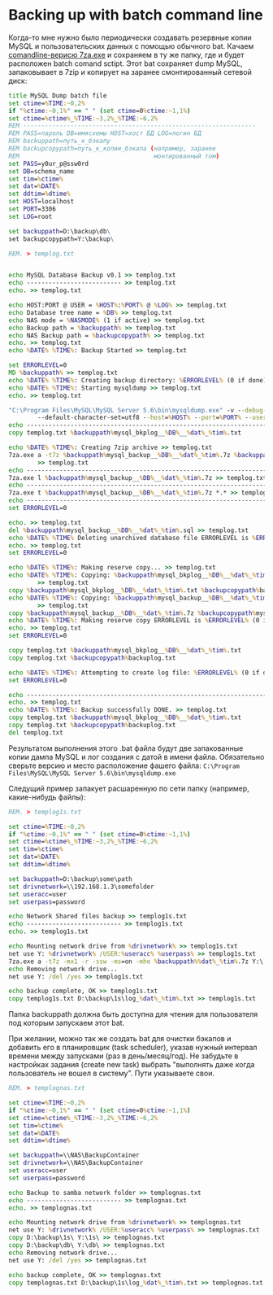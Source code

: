 # Backing up with batch command line

Когда-то мне нужно было периодически создавать резервные копии MySQL и пользовательских данных с помощью обычного bat. Качаем [comandline-верисю 7za.exe](https://medium.com/r/?url=http%3A%2F%2Fwww.7-zip.org%2Fdownload.html) и сохраняем в ту же папку, где и будет расположен batch comand sctipt. Этот bat сохраняет dump MySQL, запаковывает в 7zip и копирует на заранее смонтированный сетевой диск:

```bat
title MySQL Dump batch file
set ctime=%TIME:~0,2%
if "%ctime:~0,1%" == " " (set ctime=0%ctime:~1,1%) 
set ctime=%ctime%_%TIME:~3,2%_%TIME:~6,2%
REM ----------------------------------------------------------------
REM PASS=пароль DB=имясхемы HOST=хост БД LOG=логин БД
REM backuppath=путь_к_бэкапу
REM backupcopypath=путь_к_копии_бэкапа (например, заранее
REM                                     монтированный том)
set PASS=y0ur_p@ssw0rd
set DB=schema_name
set tim=%ctime%
set dat=%DATE%
set ddtim=%dtime%
set HOST=localhost
set PORT=3306
set LOG=root

set backuppath=D:\backup\db\
set backupcopypath=Y:\backup\

REM. > templog.txt


echo MySQL Database Backup v0.1 >> templog.txt
echo -------------------------- >> templog.txt
echo. >> templog.txt

echo HOST:PORT @ USER = %HOST%:%PORT% @ %LOG% >> templog.txt
echo Database tree name = %DB% >> templog.txt
echo NAS mode = %NASMODE% (1 if active) >> templog.txt
echo Backup path = %backuppath% >> templog.txt
echo NAS Backup path = %backupcopypath% >> templog.txt
echo. >> templog.txt
echo %DATE% %TIME%: Backup Started >> templog.txt

set ERRORLEVEL=0
MD %backuppath% >> templog.txt
echo %DATE% %TIME%: Creating backup directory: %ERRORLEVEL% (0 if done) >> templog.txt
echo %DATE% %TIME%: Starting mysqldump >> templog.txt
echo. >> templog.txt

"C:\Program Files\MySQL\MySQL Server 5.6\bin\mysqldump.exe" -v --debug-info=TRUE --log-error=templog.txt ^
        --default-character-set=utf8 --host=%HOST% --port=%PORT% --user %LOG% --password=%PASS% %DB% > %backuppath%mysql_backup__%DB%__%dat%_%tim%.sql
echo ------------------------------------------------------------------------------ >> templog.txt
copy templog.txt %backuppath%mysql_bkplog__%DB%__%dat%_%tim%.txt

echo %DATE% %TIME%: Creating 7zip archive >> templog.txt
7za.exe a -t7z %backuppath%mysql_backup__%DB%__%dat%_%tim%.7z %backuppath%mysql_backup__%DB%__%dat%_%tim%.sql ^
        >> templog.txt
echo ------------------------------------------------------------------------------ >> templog.txt
7za.exe l %backuppath%mysql_backup__%DB%__%dat%_%tim%.7z >> templog.txt
echo ------------------------------------------------------------------------------ >> templog.txt
7za.exe t %backuppath%mysql_backup__%DB%__%dat%_%tim%.7z *.* >> templog.txt
echo ------------------------------------------------------------------------------ >> templog.txt
set ERRORLEVEL=0

echo. >> templog.txt
del %backuppath%mysql_backup__%DB%__%dat%_%tim%.sql >> templog.txt
echo %DATE% %TIME% Deleting unarchived database file ERRORLEVEL is %ERRORLEVEL% (0 if done) >> templog.txt
echo. >> templog.txt
set ERRORLEVEL=0

echo %DATE% %TIME%: Making reserve copy... >> templog.txt
echo %DATE% %TIME%: Copying: %backuppath%mysql_bkplog__%DB%__%dat%_%tim%.txt TO: %backupcopypath%backuplog.txt ^
        >> templog.txt
copy %backuppath%mysql_bkplog__%DB%__%dat%_%tim%.txt %backupcopypath%backuplog.txt  >> templog.txt
echo %DATE% %TIME%: Copying: %backuppath%mysql_backup__%DB%__%dat%_%tim%.7z TO: %backupcopypath%mysql_backup.7z ^
        >> templog.txt
copy %backuppath%mysql_backup__%DB%__%dat%_%tim%.7z %backupcopypath%mysql_backup.7z >> templog.txt
echo %DATE% %TIME%: Making reserve copy ERRORLEVEL is %ERRORLEVEL% (0 if done) >> templog.txt
echo. >> templog.txt
set ERRORLEVEL=0

copy templog.txt %backuppath%mysql_bkplog__%DB%__%dat%_%tim%.txt
copy templog.txt %backupcopypath%backuplog.txt

echo %DATE% %TIME%: Attempting to create log file: %ERRORLEVEL% (0 if done) >> templog.txt
set ERRORLEVEL=0

echo ------------------------------------------------------------------------------ >> templog.txt
echo. >> templog.txt
echo %DATE% %TIME%: Backup successfully DONE. >> templog.txt
copy templog.txt %backuppath%mysql_bkplog__%DB%__%dat%_%tim%.txt
copy templog.txt %backupcopypath%backuplog.txt
del templog.txt
```
Результатом выполнения этого .bat файла будут две запакованные копии дампа MySQL и лог создания с датой в имени файла. Обязательно сверьте версию и место расположение фашего файла: `C:\Program Files\MySQL\MySQL Server 5.6\bin\mysqldump.exe`

Следущий пример запакует расшаренную по сети папку (например, какие-нибудь файлы):
```bat
REM. > templog1s.txt

set ctime=%TIME:~0,2%
if "%ctime:~0,1%" == " " (set ctime=0%ctime:~1,1%) 
set ctime=%ctime%_%TIME:~3,2%_%TIME:~6,2%
set tim=%ctime%
set dat=%DATE%
set ddtim=%dtime%

set backuppath=D:\backup\some\path
set drivnetwork=\\192.168.1.3\somefolder
set useracc=user
set userpass=password

echo Network Shared files backup >> templog1s.txt
echo -------------------------- >> templog1s.txt
echo. >> templog1s.txt

echo Mounting network drive from %drivnetwork% >> templog1s.txt
net use Y: %drivnetwork% /USER:%useracc% %userpass% >> templog1s.txt
7za.exe a -t7z -mx1 -r -ssw -ms=on -mhe %backuppath%%dat%_%tim%.7z Y:\ >> templog1s.txt
echo Removing network drive...
net use Y: /del /yes >> templog1s.txt

echo backup complete, OK >> templog1s.txt
copy templog1s.txt D:\backup\1s\log_%dat%_%tim%.txt >> templog1s.txt
```
Папка backuppath должна быть доступна для чтения для пользователя под которым запускаем этот bat.

При желании, можно так же создать bat для очистки бэкапов и добавить его в планировщик (task scheduler), указав нужный интервал времени между запусками (раз в день/месяц/год). Не забудьте в настройках задания (create new task) выбрать "выполнять даже когда пользователь не вошел в систему". Пути указываете свои.
```bat
REM. > templognas.txt

set ctime=%TIME:~0,2%
if "%ctime:~0,1%" == " " (set ctime=0%ctime:~1,1%) 
set ctime=%ctime%_%TIME:~3,2%_%TIME:~6,2%
set tim=%ctime%
set dat=%DATE%
set ddtim=%dtime%

set backuppath=\\NAS\BackupContainer
set drivnetwork=\\NAS\BackupContainer
set useracc=user
set userpass=password

echo Backup to samba network folder >> templognas.txt
echo -------------------------- >> templognas.txt
echo. >> templognas.txt

echo Mounting network drive from %drivnetwork% >> templognas.txt
net use Y: %drivnetwork% /USER:%useracc% %userpass% >> templognas.txt
copy D:\backup\1s\ Y:\1s\ >> templognas.txt
copy D:\backup\db\ Y:\db\ >> templognas.txt
echo Removing network drive...
net use Y: /del /yes >> templognas.txt

echo backup complete, OK >> templognas.txt
copy templognas.txt D:\backup\1s\log_%dat%_%tim%.txt >> templognas.txt
```
